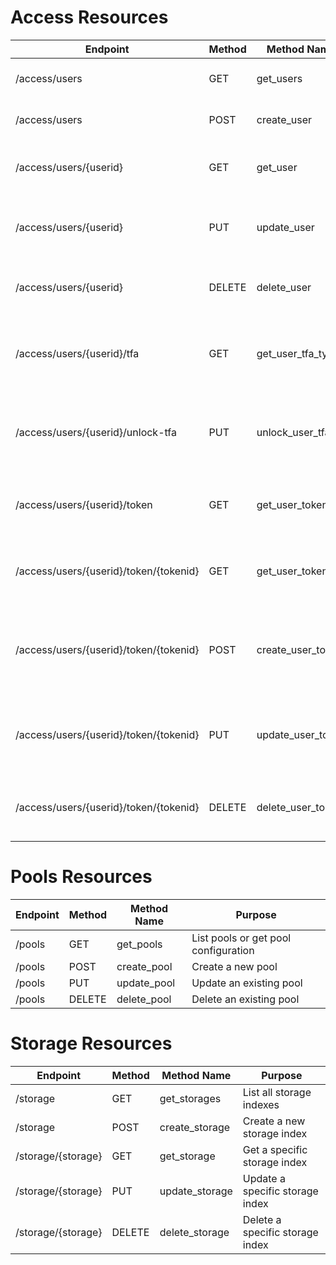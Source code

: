 # Access Resources

|  Endpoint | Method | Method Name | Purpose |
| --------- | ------ | ----------- | ------- |
| /access/users | GET | get_users | Get all API Users |
| /access/users | POST | create_user | Create a new API User |
| /access/users/{userid} | GET | get_user | Get a specific API User |
| /access/users/{userid} | PUT | update_user | Update a specific API User |
| /access/users/{userid} | DELETE | delete_user | Delete a specific API User |
| /access/users/{userid}/tfa | GET | get_user_tfa_types | Get 2FA details for a specific API User |
| /access/users/{userid}/unlock-tfa | PUT | unlock_user_tfa | Unlock 2FA for a specific API User |
| /access/users/{userid}/token | GET | get_user_tokens | Get a specific API User's Tokens |
| /access/users/{userid}/token/{tokenid} | GET | get_user_token | Get a specific API User's Token |
| /access/users/{userid}/token/{tokenid} | POST | create_user_token | Create a new API token for an existing API User |
| /access/users/{userid}/token/{tokenid} | PUT | update_user_token | Update a specific API User's Token |
| /access/users/{userid}/token/{tokenid} | DELETE | delete_user_token | Delete a specific API User's Token |

# Pools Resources

|  Endpoint | Method | Method Name | Purpose |
| --------- | ------ | ----------- | ------- |
| /pools | GET | get_pools | List pools or get pool configuration |
| /pools | POST | create_pool | Create a new pool |
| /pools | PUT | update_pool | Update an existing pool |
| /pools | DELETE | delete_pool | Delete an existing pool |

# Storage Resources

|  Endpoint | Method | Method Name | Purpose |
| --------- | ------ | ----------- | ------- |
| /storage | GET | get_storages | List all storage indexes |
| /storage | POST | create_storage | Create a new storage index |
| /storage/{storage} | GET | get_storage | Get a specific storage index |
| /storage/{storage} | PUT | update_storage | Update a specific storage index |
| /storage/{storage} | DELETE | delete_storage | Delete a specific storage index |
